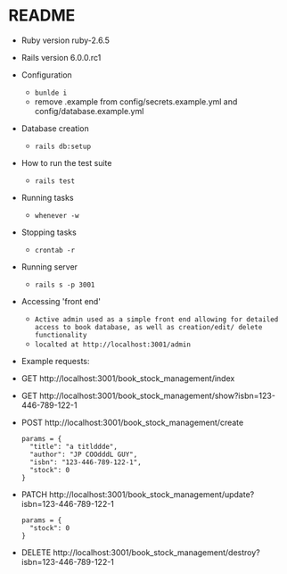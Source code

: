 # README

* Ruby version ruby-2.6.5
* Rails version 6.0.0.rc1

* Configuration
  - `bunlde i`
  - remove .example from config/secrets.example.yml and config/database.example.yml

* Database creation
  - `rails db:setup`

* How to run the test suite
  - `rails test`

* Running tasks
  - `whenever -w`

* Stopping tasks
  - `crontab -r`

* Running server
  - `rails s -p 3001`

* Accessing 'front end'
  - `Active admin used as a simple front end allowing for detailed access to book database, as well as creation/edit/ delete functionality`
  - `localted at http://localhost:3001/admin`

* Example requests:
* GET http://localhost:3001/book_stock_management/index
* GET http://localhost:3001/book_stock_management/show?isbn=123-446-789-122-1
* POST http://localhost:3001/book_stock_management/create
  ```
  params = {
    "title": "a titlddde",
    "author": "JP COOdddL GUY",
    "isbn": "123-446-789-122-1",
    "stock": 0
  }
  ```
* PATCH http://localhost:3001/book_stock_management/update?isbn=123-446-789-122-1
  ```
  params = {
    "stock": 0
  }
  ```
* DELETE http://localhost:3001/book_stock_management/destroy?isbn=123-446-789-122-1
